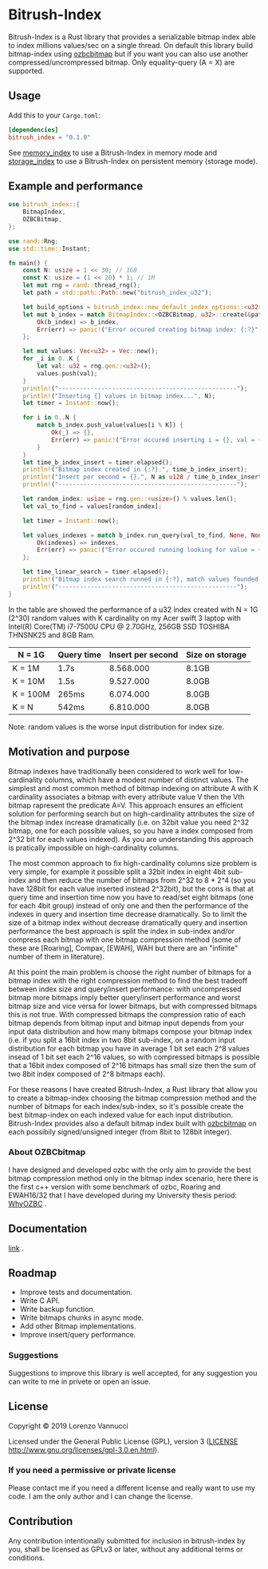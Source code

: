 # Bitrush-Index
Bitrush-Index is a Rust library that provides a serializable bitmap index able to index millions values/sec on a single thread. On default this library build bitmap-index using [ozbcbitmap] but if you want you can also use another compressed/uncrompressed bitmap. Only equality-query (A = X) are supported.

[ozbcbitmap]: ./src/ozbcbitmap/mod.rs

## Usage
Add this to your `Cargo.toml`:
```toml
[dependencies]
bitrush_index = "0.1.0"
```
See [memory_index](./examples/memory_index.rs) to use a Bitrush-Index in memory mode and [storage_index](./examples/storage_index.rs) to use a Bitrush-Index on persistent memory (storage mode).


## Example and performance
```Rust
use bitrush_index::{
    BitmapIndex,
    OZBCBitmap,
};

use rand::Rng;
use std::time::Instant;

fn main() {
    const N: usize = 1 << 30; // 1GB
    const K: usize = (1 << 20) * 1; // 1M
    let mut rng = rand::thread_rng();
    let path = std::path::Path::new("bitrush_index_u32");

    let build_options = bitrush_index::new_default_index_options::<u32>();
    let mut b_index = match BitmapIndex::<OZBCBitmap, u32>::create(&path, build_options) {
        Ok(b_index) => b_index,
        Err(err) => panic!("Error occured creating bitmap index: {:?}", err)
    };

    let mut values: Vec<u32> = Vec::new();
    for _i in 0..K {
        let val: u32 = rng.gen::<u32>();
        values.push(val);
    }
    println!("--------------------------------------------------");
    println!("Inserting {} values in bitmap index...", N);
    let timer = Instant::now();

    for i in 0..N {
        match b_index.push_value(values[i % K]) {
            Ok(_) => {},
            Err(err) => panic!("Error occured inserting i = {}, val = {}, error: {:?}", i, values[i % K], err)
        }
    }
    let time_b_index_insert = timer.elapsed();
    println!("Bitmap index created in {:?}.", time_b_index_insert);
    println!("Insert per second = {}.", N as u128 / time_b_index_insert.as_millis() * 1000);
    println!("--------------------------------------------------");

    let random_index: usize = rng.gen::<usize>() % values.len();
    let val_to_find = values[random_index];

    let timer = Instant::now();

    let values_indexes = match b_index.run_query(val_to_find, None, None) {
        Ok(indexes) => indexes,
        Err(err) => panic!("Error occured running looking for value = {}, error: {:?}", val_to_find, err)
    };

    let time_linear_search = timer.elapsed();
    println!("Bitmap index search runned in {:?}, match values founded: {}.", time_linear_search, values_indexes.len());
    println!("--------------------------------------------------");
}
```
In the table are showed the performance of a u32 index created with N = 1G (2^30) random values with K cardinality on my Acer swift 3 laptop with Intel(R) Core(TM) i7-7500U CPU @ 2.70GHz, 256GB SSD TOSHIBA THNSNK25 and 8GB Ram.

| N = 1G     | Query time | Insert per second | Size on storage |
|------------|------------|-------------------|-----------------|
| K = 1M     | 1.7s       | 8.568.000         | 8.1GB           |
| K = 10M    | 1.5s       | 9.527.000         | 8.0GB           |
| K = 100M   | 265ms      | 6.074.000         | 8.0GB           |
| K = N      | 542ms      | 6.810.000         | 8.0GB           |

Note: random values is the worse input distribution for index size.


## Motivation and purpose
Bitmap indexes have traditionally been considered to work well for low-cardinality columns, which have a modest number of distinct values. The simplest and most common method of bitmap indexing on attribute A with K cardinality associates a bitmap with every attribute value V then the Vth bitmap rapresent the predicate A=V. This approach ensures an efficient solution for performing search but on high-cardinality attributes the size of the bitmap index increase dramatically (i.e. on 32bit value you need 2^32 bitmap, one for each possible values, so you have a index composed from 2^32 bit for each values indexed). As you are understanding this approach is pratically impossible on high-cardinality columns.

The most common approach to fix high-cardinality columns size problem is very simple, for example it possible split a 32bit index in eight 4bit sub-index and then reduce the number of bitmaps from 2^32 to 8 * 2^4 (so you have 128bit for each value inserted instead 2^32bit), but the cons is that at query time and insertion time now you have to read/set eight bitmaps (one for each 4bit group) instead of only one and then the performance of the indexes in query and insertion time decrease dramatically. So to limit the size of a bitmap index without decrease dramatically query and insertion performance the best approach is split the index in sub-index and/or compress each bitmap with one bitmap compression method (some of these are [Roaring], Compax, [EWAH], WAH but there are an "infinite" number of them in literature).

At this point the main problem is choose the right number of bitmaps for a bitmap index with the right compression method to find the best tradeoff between index size and query/insert performance: with uncompressed bitmap more bitmaps imply better query/insert performance and worst bitmap size and vice versa for lower bitmaps, but with compressed bitmaps this is not true. With compressed bitmaps the compression ratio of each bitmap depends from bitmap input and bitmap input depends from your input data distribution and how many bitmaps compose your bitmap index (i.e. if you split a 16bit index in two 8bit sub-index, on a random input distribution for each bitmap you have in average 1 bit set each 2^8 values insead of 1 bit set each 2^16 values, so with compressed bitmaps is possible that a 16bit index composed of 2^16 bitmaps has small size then the sum of two 8bit index composed of 2^8 bitmaps each). 

For these reasons I have created Bitrush-Index, a Rust library that allow you to create a bitmap-index choosing the bitmap compression method and the number of bitmaps for each index/sub-index, so it's possible create the best bitmap-index on each indexed value for each input distribution. Bitrush-Index provides also a default bitmap index built with [ozbcbitmap] on each possibily signed/unsigned integer (from 8bit to 128bit integer).

### About OZBCbitmap
I have designed and developed ozbc with the only aim to provide the best bitmap compression method only in the bitmap index scenario, here there is the first c++ version with some benchmark of ozbc, Roaring and EWAH16/32 that I have developed during my University thesis period: [WhyOZBC] .

[WHyOZBC]: https://github.com/uccidibuti/OZBCBitmap


## Documentation
[link](https://docs.rs/bitrush-index/) .


## Roadmap
- Improve tests and documentation.
- Write C API.
- Write backup function.
- Write bitmaps chunks in async mode.
- Add other Bitmap implementations.
- Improve insert/query performance.


### Suggestions
Suggestions to improve this library is well accepted, for any suggestion you can write to me in privete or open an issue.


## License
Copyright © 2019 Lorenzo Vannucci

Licensed under the General Public License (GPL), version 3 ([LICENSE] http://www.gnu.org/licenses/gpl-3.0.en.html).

[LICENSE]: ./LICENSE

### If you need a permissive or private license
Please contact me if you need a different license and really want to use my code. I am the only author and I can change the license.


## Contribution
Any contribution intentionally submitted for inclusion in bitrush-index by you, shall be licensed as GPLv3 or later, without any additional terms or conditions.
